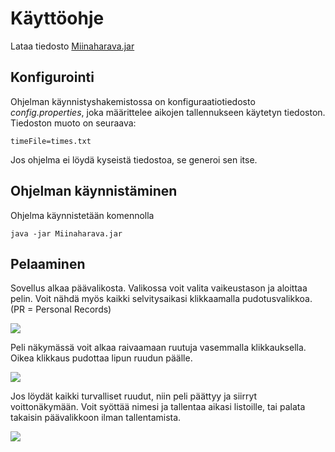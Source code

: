 # Käyttöohje

Lataa tiedosto [Miinaharava.jar](https://github.com/jarkmaen/ot-harjoitustyo/releases/tag/viikko7)

## Konfigurointi

Ohjelman käynnistyshakemistossa on konfiguraatiotiedosto _config.properties_, joka määrittelee aikojen tallennukseen käytetyn tiedoston. Tiedoston muoto on seuraava:

```
timeFile=times.txt
```

Jos ohjelma ei löydä kyseistä tiedostoa, se generoi sen itse.

## Ohjelman käynnistäminen

Ohjelma käynnistetään komennolla 

```
java -jar Miinaharava.jar
```

## Pelaaminen

Sovellus alkaa päävalikosta. Valikossa voit valita vaikeustason ja aloittaa pelin. Voit nähdä myös kaikki selvitysaikasi klikkaamalla pudotusvalikkoa. (PR = Personal Records)

<img src="https://raw.githubusercontent.com/jarkmaen/ot-harjoitustyo/master/dokumentaatio/kuvat/paavalikko.PNG">

Peli näkymässä voit alkaa raivaamaan ruutuja vasemmalla klikkauksella. Oikea klikkaus pudottaa lipun ruudun päälle.

<img src="https://raw.githubusercontent.com/jarkmaen/ot-harjoitustyo/master/dokumentaatio/kuvat/pelilauta.PNG">

Jos löydät kaikki turvalliset ruudut, niin peli päättyy ja siirryt voittonäkymään. Voit syöttää nimesi ja tallentaa aikasi listoille, tai palata takaisin päävalikkoon ilman tallentamista.

<img src="https://raw.githubusercontent.com/jarkmaen/ot-harjoitustyo/master/dokumentaatio/kuvat/voitit.PNG">

